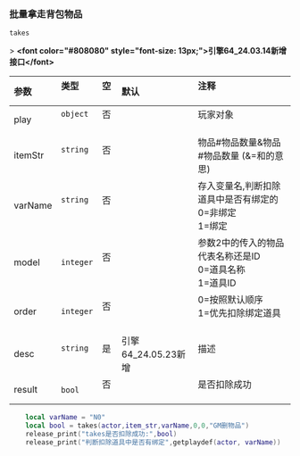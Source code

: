 ### 批量拿走背包物品

`takes`

&gt; **&lt;font color="#808080" style="font-size: 13px;"&gt;引擎64_24.03.14新增接口&lt;/font&gt;**

| 参数    | 类型      | 空   | 默认                | 注释                                                         |
| :------ | :-------- | :--- | :------------------ | :----------------------------------------------------------- |
| play    | `object`  | 否   |                     | 玩家对象                                                     |
| itemStr | `string`  | 否   |                     | 物品#物品数量&amp;物品#物品数量 (&amp;=和的意思)                     |
| varName | `string`  | 否   |                     | 存入变量名,判断扣除道具中是否有绑定的<br />0=非绑定<br /> 1=绑定 |
| model   | `integer` | 否   |                     | 参数2中的传入的物品代表名称还是ID<br />0=道具名称<br />1=道具ID  |
| order   | `integer` | 否   |                     | 0=按照默认顺序<br />1=优先扣除绑定道具                         |
| desc    | `string`  | 是   | 引擎64_24.05.23新增 | 描述                                                         |
| result  | `bool`    | 否   |                     | 是否扣除成功                                                 |

```lua
    local varName = "N0"
    local bool = takes(actor,item_str,varName,0,0,"GM删物品")
    release_print("takes是否扣除成功:",bool)
    release_print("判断扣除道具中是否有绑定",getplaydef(actor, varName))
```

